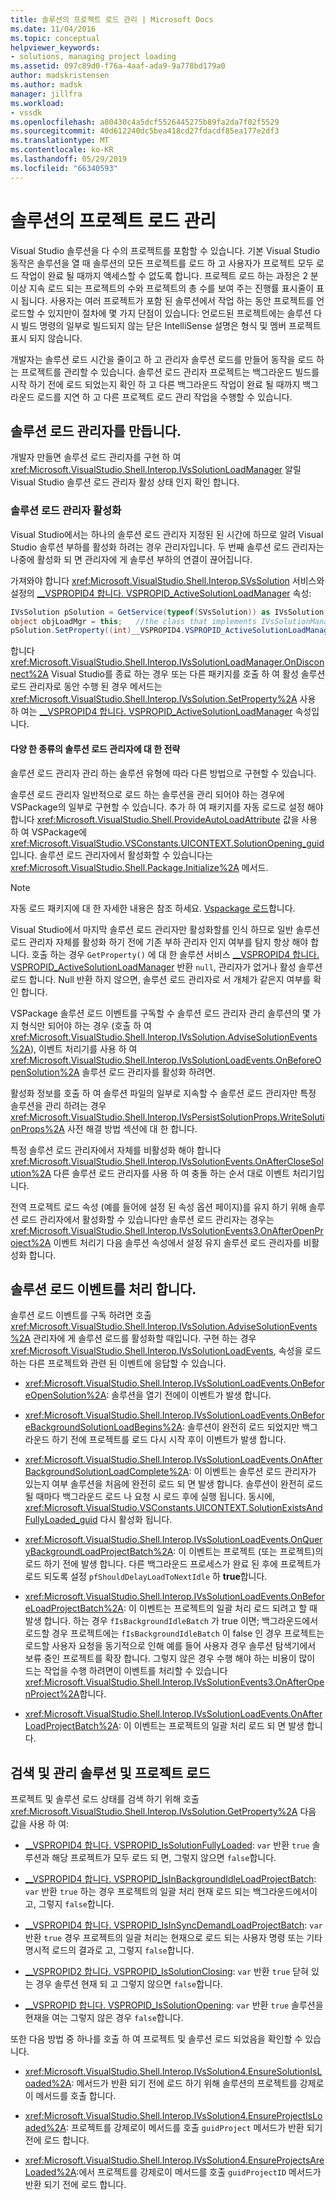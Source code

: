 ```yaml
---
title: 솔루션의 프로젝트 로드 관리 | Microsoft Docs
ms.date: 11/04/2016
ms.topic: conceptual
helpviewer_keywords:
- solutions, managing project loading
ms.assetid: 097c89d0-f76a-4aaf-ada9-9a778bd179a0
author: madskristensen
ms.author: madsk
manager: jillfra
ms.workload:
- vssdk
ms.openlocfilehash: a80430c4a5dcf5526445275b89fa2da7f02f5529
ms.sourcegitcommit: 40d612240dc5bea418cd27fdacdf85ea177e2df3
ms.translationtype: MT
ms.contentlocale: ko-KR
ms.lasthandoff: 05/29/2019
ms.locfileid: "66340593"
---
```

# <a name="manage-project-loading-in-a-solution"></a>솔루션의 프로젝트 로드 관리
Visual Studio 솔루션을 다 수의 프로젝트를 포함할 수 있습니다. 기본 Visual Studio 동작은 솔루션을 열 때 솔루션의 모든 프로젝트를 로드 하 고 사용자가 프로젝트 모두 로드 작업이 완료 될 때까지 액세스할 수 없도록 합니다. 프로젝트 로드 하는 과정은 2 분 이상 지속 로드 되는 프로젝트의 수와 프로젝트의 총 수를 보여 주는 진행률 표시줄이 표시 됩니다. 사용자는 여러 프로젝트가 포함 된 솔루션에서 작업 하는 동안 프로젝트를 언로드할 수 있지만이 절차에 몇 가지 단점이 있습니다: 언로드된 프로젝트에는 솔루션 다시 빌드 명령의 일부로 빌드되지 않는 닫은 IntelliSense 설명은 형식 및 멤버 프로젝트 표시 되지 않습니다.

 개발자는 솔루션 로드 시간을 줄이고 하 고 관리자 솔루션 로드를 만들어 동작을 로드 하는 프로젝트를 관리할 수 있습니다. 솔루션 로드 관리자 프로젝트는 백그라운드 빌드를 시작 하기 전에 로드 되었는지 확인 하 고 다른 백그라운드 작업이 완료 될 때까지 백그라운드 로드를 지연 하 고 다른 프로젝트 로드 관리 작업을 수행할 수 있습니다.

## <a name="create-a-solution-load-manager"></a>솔루션 로드 관리자를 만듭니다.
 개발자 만들면 솔루션 로드 관리자를 구현 하 여 <xref:Microsoft.VisualStudio.Shell.Interop.IVsSolutionLoadManager> 알릴 Visual Studio 솔루션 로드 관리자 활성 상태 인지 확인 합니다.

### <a name="activate-a-solution-load-manager"></a>솔루션 로드 관리자 활성화
 Visual Studio에서는 하나의 솔루션 로드 관리자 지정된 된 시간에 하므로 알려 Visual Studio 솔루션 부하를 활성화 하려는 경우 관리자입니다. 두 번째 솔루션 로드 관리자는 나중에 활성화 되 면 관리자에 게 솔루션 부하의 연결이 끊어집니다.

 가져와야 합니다 <xref:Microsoft.VisualStudio.Shell.Interop.SVsSolution> 서비스와 설정의 [__VSPROPID4 합니다. VSPROPID_ActiveSolutionLoadManager](<xref:Microsoft.VisualStudio.Shell.Interop.__VSPROPID4.VSPROPID_ActiveSolutionLoadManager>) 속성:

```csharp
IVsSolution pSolution = GetService(typeof(SVsSolution)) as IVsSolution;
object objLoadMgr = this;   //the class that implements IVsSolutionManager
pSolution.SetProperty((int)__VSPROPID4.VSPROPID_ActiveSolutionLoadManager, objLoadMgr);
```

 합니다 <xref:Microsoft.VisualStudio.Shell.Interop.IVsSolutionLoadManager.OnDisconnect%2A> Visual Studio를 종료 하는 경우 또는 다른 패키지를 호출 하 여 활성 솔루션 로드 관리자로 동안 수행 된 경우 메서드는 <xref:Microsoft.VisualStudio.Shell.Interop.IVsSolution.SetProperty%2A> 사용 하 여는 [__VSPROPID4 합니다. VSPROPID_ActiveSolutionLoadManager](<xref:Microsoft.VisualStudio.Shell.Interop.__VSPROPID4.VSPROPID_ActiveSolutionLoadManager>) 속성입니다.

#### <a name="strategies-for-different-kinds-of-solution-load-manager"></a>다양 한 종류의 솔루션 로드 관리자에 대 한 전략
 솔루션 로드 관리자 관리 하는 솔루션 유형에 따라 다른 방법으로 구현할 수 있습니다.

 솔루션 로드 관리자 일반적으로 로드 하는 솔루션을 관리 되어야 하는 경우에 VSPackage의 일부로 구현할 수 있습니다. 추가 하 여 패키지를 자동 로드로 설정 해야 합니다 <xref:Microsoft.VisualStudio.Shell.ProvideAutoLoadAttribute> 값을 사용 하 여 VSPackage에 <xref:Microsoft.VisualStudio.VSConstants.UICONTEXT.SolutionOpening_guid>입니다. 솔루션 로드 관리자에서 활성화할 수 있습니다는 <xref:Microsoft.VisualStudio.Shell.Package.Initialize%2A> 메서드.

> [!NOTE]
> 자동 로드 패키지에 대 한 자세한 내용은 참조 하세요. [Vspackage 로드](../extensibility/loading-vspackages.md)합니다.

 Visual Studio에서 마지막 솔루션 로드 관리자만 활성화할를 인식 하므로 일반 솔루션 로드 관리자 자체를 활성화 하기 전에 기존 부하 관리자 인지 여부를 탐지 항상 해야 합니다. 호출 하는 경우 `GetProperty()` 에 대 한 솔루션 서비스 [__VSPROPID4 합니다. VSPROPID_ActiveSolutionLoadManager](<xref:Microsoft.VisualStudio.Shell.Interop.__VSPROPID4.VSPROPID_ActiveSolutionLoadManager>) 반환 `null`, 관리자가 없거나 활성 솔루션 로드 합니다. Null 반환 하지 않으면, 솔루션 로드 관리자로 서 개체가 같은지 여부를 확인 합니다.

 VSPackage 솔루션 로드 이벤트를 구독할 수 솔루션 로드 관리자 관리 솔루션의 몇 가지 형식만 되어야 하는 경우 (호출 하 여 <xref:Microsoft.VisualStudio.Shell.Interop.IVsSolution.AdviseSolutionEvents%2A>), 이벤트 처리기를 사용 하 여 <xref:Microsoft.VisualStudio.Shell.Interop.IVsSolutionLoadEvents.OnBeforeOpenSolution%2A> 솔루션 로드 관리자를 활성화 하려면.

 활성화 정보를 호출 하 여 솔루션 파일의 일부로 지속할 수 솔루션 로드 관리자만 특정 솔루션을 관리 하려는 경우 <xref:Microsoft.VisualStudio.Shell.Interop.IVsPersistSolutionProps.WriteSolutionProps%2A> 사전 해결 방법 섹션에 대 한 합니다.

 특정 솔루션 로드 관리자에서 자체를 비활성화 해야 합니다 <xref:Microsoft.VisualStudio.Shell.Interop.IVsSolutionEvents.OnAfterCloseSolution%2A> 다른 솔루션 로드 관리자를 사용 하 여 충돌 하는 순서 대로 이벤트 처리기입니다.

 전역 프로젝트 로드 속성 (예를 들어에 설정 된 속성 옵션 페이지)를 유지 하기 위해 솔루션 로드 관리자에서 활성화할 수 있습니다만 솔루션 로드 관리자는 경우는 <xref:Microsoft.VisualStudio.Shell.Interop.IVsSolutionEvents3.OnAfterOpenProject%2A> 이벤트 처리기 다음 솔루션 속성에서 설정 유지 솔루션 로드 관리자를 비활성화 합니다.

## <a name="handle-solution-load-events"></a>솔루션 로드 이벤트를 처리 합니다.
 솔루션 로드 이벤트를 구독 하려면 호출 <xref:Microsoft.VisualStudio.Shell.Interop.IVsSolution.AdviseSolutionEvents%2A> 관리자에 게 솔루션 로드를 활성화할 때입니다. 구현 하는 경우 <xref:Microsoft.VisualStudio.Shell.Interop.IVsSolutionLoadEvents>, 속성을 로드 하는 다른 프로젝트와 관련 된 이벤트에 응답할 수 있습니다.

- <xref:Microsoft.VisualStudio.Shell.Interop.IVsSolutionLoadEvents.OnBeforeOpenSolution%2A>: 솔루션을 열기 전에이 이벤트가 발생 합니다.

- <xref:Microsoft.VisualStudio.Shell.Interop.IVsSolutionLoadEvents.OnBeforeBackgroundSolutionLoadBegins%2A>: 솔루션이 완전히 로드 되었지만 백그라운드 하기 전에 프로젝트를 로드 다시 시작 후이 이벤트가 발생 합니다.

- <xref:Microsoft.VisualStudio.Shell.Interop.IVsSolutionLoadEvents.OnAfterBackgroundSolutionLoadComplete%2A>: 이 이벤트는 솔루션 로드 관리자가 있는지 여부 솔루션을 처음에 완전히 로드 되 면 발생 합니다. 솔루션이 완전히 로드 될 때마다 백그라운드 로드 나 요청 시 로드 후에 실행 됩니다. 동시에, <xref:Microsoft.VisualStudio.VSConstants.UICONTEXT.SolutionExistsAndFullyLoaded_guid> 다시 활성화 됩니다.

- <xref:Microsoft.VisualStudio.Shell.Interop.IVsSolutionLoadEvents.OnQueryBackgroundLoadProjectBatch%2A>: 이 이벤트는 프로젝트 (또는 프로젝트)의 로드 하기 전에 발생 합니다. 다른 백그라운드 프로세스가 완료 된 후에 프로젝트가 로드 되도록 설정 `pfShouldDelayLoadToNextIdle` 하 **true**합니다.

- <xref:Microsoft.VisualStudio.Shell.Interop.IVsSolutionLoadEvents.OnBeforeLoadProjectBatch%2A>: 이 이벤트는 프로젝트의 일괄 처리 로드 되려고 할 때 발생 합니다. 하는 경우 `fIsBackgroundIdleBatch` 가 true 이면; 백그라운드에서 로드할 경우 프로젝트에는 `fIsBackgroundIdleBatch` 이 false 인 경우 프로젝트는 로드할 사용자 요청을 동기적으로 인해 예를 들어 사용자 경우 솔루션 탐색기에서 보류 중인 프로젝트를 확장 합니다. 그렇지 않은 경우 수행 해야 하는 비용이 많이 드는 작업을 수행 하려면이 이벤트를 처리할 수 있습니다 <xref:Microsoft.VisualStudio.Shell.Interop.IVsSolutionEvents3.OnAfterOpenProject%2A>합니다.

- <xref:Microsoft.VisualStudio.Shell.Interop.IVsSolutionLoadEvents.OnAfterLoadProjectBatch%2A>: 이 이벤트는 프로젝트의 일괄 처리 로드 되 면 발생 합니다.

## <a name="detect-and-manage-solution-and-project-loading"></a>검색 및 관리 솔루션 및 프로젝트 로드
 프로젝트 및 솔루션 로드 상태를 검색 하기 위해 호출 <xref:Microsoft.VisualStudio.Shell.Interop.IVsSolution.GetProperty%2A> 다음 값을 사용 하 여:

- [__VSPROPID4 합니다. VSPROPID_IsSolutionFullyLoaded](<xref:Microsoft.VisualStudio.Shell.Interop.__VSPROPID4.VSPROPID_IsSolutionFullyLoaded>): `var` 반환 `true` 솔루션과 해당 프로젝트가 모두 로드 되 면, 그렇지 않으면 `false`합니다.

- [__VSPROPID4 합니다. VSPROPID_IsInBackgroundIdleLoadProjectBatch](<xref:Microsoft.VisualStudio.Shell.Interop.__VSPROPID4.VSPROPID_IsInBackgroundIdleLoadProjectBatch>): `var` 반환 `true` 하는 경우 프로젝트의 일괄 처리 현재 로드 되는 백그라운드에서이 고, 그렇지 `false`합니다.

- [__VSPROPID4 합니다. VSPROPID_IsInSyncDemandLoadProjectBatch](<xref:Microsoft.VisualStudio.Shell.Interop.__VSPROPID4.VSPROPID_IsInSyncDemandLoadProjectBatch>): `var` 반환 `true` 경우 프로젝트의 일괄 처리는 현재으로 로드 되는 사용자 명령 또는 기타 명시적 로드의 결과로 고, 그렇지 `false`합니다.

- [__VSPROPID2 합니다. VSPROPID_IsSolutionClosing](<xref:Microsoft.VisualStudio.Shell.Interop.__VSPROPID2.VSPROPID_IsSolutionClosing>): `var` 반환 `true` 닫혀 있는 경우 솔루션 현재 되 고 그렇지 않으면 `false`합니다.

- [__VSPROPID 합니다. VSPROPID_IsSolutionOpening](<xref:Microsoft.VisualStudio.Shell.Interop.__VSPROPID.VSPROPID_IsSolutionOpening>): `var` 반환 `true` 솔루션을 현재을 여는 그렇지 않은 경우 `false`합니다.

또한 다음 방법 중 하나를 호출 하 여 프로젝트 및 솔루션 로드 되었음을 확인할 수 있습니다.

- <xref:Microsoft.VisualStudio.Shell.Interop.IVsSolution4.EnsureSolutionIsLoaded%2A>: 메서드가 반환 되기 전에 로드 하기 위해 솔루션의 프로젝트를 강제로이 메서드를 호출 합니다.

- <xref:Microsoft.VisualStudio.Shell.Interop.IVsSolution4.EnsureProjectIsLoaded%2A>: 프로젝트를 강제로이 메서드를 호출 `guidProject` 메서드가 반환 되기 전에 로드 합니다.

- <xref:Microsoft.VisualStudio.Shell.Interop.IVsSolution4.EnsureProjectsAreLoaded%2A>:에서 프로젝트를 강제로이 메서드를 호출 `guidProjectID` 메서드가 반환 되기 전에 로드 합니다.
